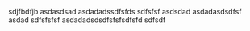 sdjfbdfjb
asdasdsad
asdadadssdfsfds
sdfsfsf
asdsdad
asdadasdsdfsf
asdad
sdfsfsfsf
asdadadsdsdfsfsfsdfsfd
sdfsdf
